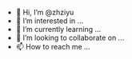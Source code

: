 - 👋 Hi, I’m @zhziyu
- 👀 I’m interested in ...
- 🌱 I’m currently learning ...
- 💞️ I’m looking to collaborate on ...
- 📫 How to reach me ...

<!---
zhziyu/zhziyu is a ✨ special ✨ repository because its `README.md` (this file) appears on your GitHub profile.
You can click the Preview link to take a look at your changes.
--->
